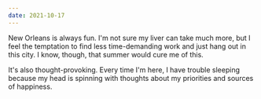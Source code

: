```yaml
---
date: 2021-10-17
---
```


New Orleans is always fun. I'm not sure my liver can take much more, but I feel the temptation to find less time-demanding work and just hang out in this city. I know, though, that summer would cure me of this.

It's also thought-provoking. Every time I'm here, I have trouble sleeping because my head is spinning with thoughts about my priorities and sources of happiness.

